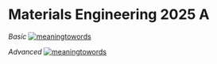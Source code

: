 # Materials Engineering 2025 A 

*Basic*
[![meaningtowords](https://img.shields.io/badge/pytexManuscriptsGUI-streamlit-red)](https://latexcompiler-materialsphysics.streamlit.app/)

*Advanced*
[![meaningtowords](https://img.shields.io/badge/pytexAdvancedGUI-streamlit-red)](https://advancedlatexcompiler-materialsphysics.streamlit.app/)

